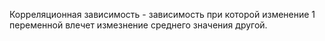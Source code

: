Корреляционная зависимость - зависимость при которой изменение 1 переменной влечет измезнение среднего значения другой.